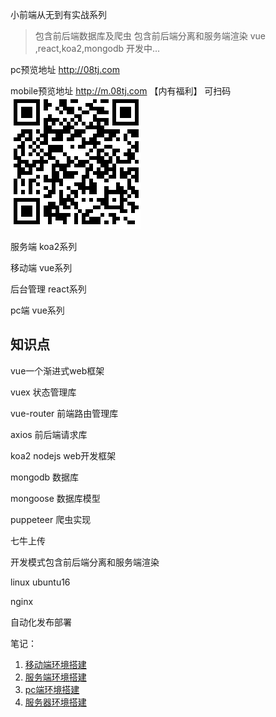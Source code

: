 
小前端从无到有实战系列
> 包含前后端数据库及爬虫 包含前后端分离和服务端渲染 vue ,react,koa2,mongodb 
> 开发中...

pc预览地址 http://08tj.com

mobile预览地址 http://m.08tj.com 【内有福利】
可扫码   
![](m.png)

服务端 koa2系列  

移动端 vue系列

后台管理 react系列

pc端 vue系列


## 知识点
vue一个渐进式web框架

vuex 状态管理库

vue-router 前端路由管理库

axios 前后端请求库

koa2 nodejs web开发框架

mongodb 数据库

mongoose 数据库模型

puppeteer 爬虫实现

七牛上传

开发模式包含前后端分离和服务端渲染     

linux ubuntu16

nginx

自动化发布部署

笔记：

1. [移动端环境搭建](./notes/移动端环境搭建.md)
2. [服务端环境搭建](./notes/服务端环境搭建.md)
3. [pc端环境搭建](./notes/pc端环境搭建.md)
4. [服务器环境搭建](./notes/服务器环境搭建.md)



